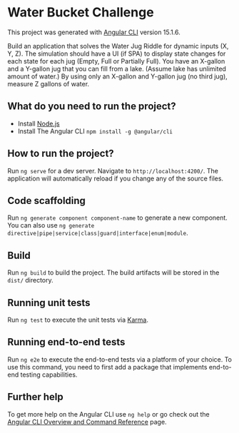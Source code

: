 # Water Bucket Challenge    

This project was generated with [Angular CLI](https://github.com/angular/angular-cli) version 15.1.6.

Build an application that solves the Water Jug Riddle for dynamic inputs (X, Y, Z). 
The simulation should have a UI (if SPA) to display state changes 
for each state for each jug (Empty, Full or Partially Full).
You have an X-gallon and a Y-gallon jug that you can fill from a lake.
(Assume lake has unlimited amount of water.) 
By using only an X-gallon and Y-gallon jug (no third jug), measure Z gallons of water.

## What do you need to run the project?

- Install [Node.js](https://nodejs.org/en/download/)
- Install The Angular CLI `npm install -g @angular/cli`

## How to run the project?

Run `ng serve` for a dev server. Navigate to `http://localhost:4200/`. The application will automatically reload if you change any of the source files.

## Code scaffolding

Run `ng generate component component-name` to generate a new component. You can also use `ng generate directive|pipe|service|class|guard|interface|enum|module`.

## Build

Run `ng build` to build the project. The build artifacts will be stored in the `dist/` directory.

## Running unit tests

Run `ng test` to execute the unit tests via [Karma](https://karma-runner.github.io).

## Running end-to-end tests

Run `ng e2e` to execute the end-to-end tests via a platform of your choice. To use this command, you need to first add a package that implements end-to-end testing capabilities.

## Further help

To get more help on the Angular CLI use `ng help` or go check out the [Angular CLI Overview and Command Reference](https://angular.io/cli) page.
